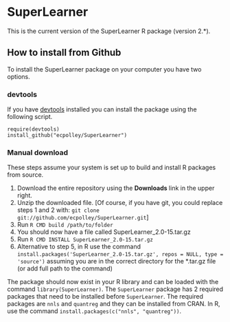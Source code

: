 # SuperLearner

This is the current version of the SuperLearner R package (version 2.*).

## How to install from Github ##

To install the SuperLearner package on your computer you have two options.

### devtools
If you have [devtools] installed you can install the package using the following script.

```
require(devtools)
install_github("ecpolley/SuperLearner")
```

### Manual download
These steps assume your system is set up to build and install R packages from source.

1.  Download the entire repository using the **Downloads** link in the upper right.
2.  Unzip the downloaded file. [Of course, if you have git, you could replace steps 1 and 2 with: `git clone git://github.com/ecpolley/SuperLearner.git`]
3.  Run `R CMD build /path/to/folder`
4.  You should now have a file called SuperLearner\_2.0-15.tar.gz
5.  Run `R CMD INSTALL SuperLearner_2.0-15.tar.gz`
6.  Alternative to step 5, in R use the command `install.packages('SuperLearner_2.0-15.tar.gz', repos = NULL, type = 'source')` assuming you are in the correct directory for the *.tar.gz file (or add full path to the command)

The package should now exist in your R library and can be loaded with the command `library(SuperLearner)`. The `SuperLearner` package has 2 required packages that need to be installed before `SuperLearner`. The required packages are `nnls` and `quantreg` and they can be installed from CRAN. In R, use the command `install.packages(c("nnls", "quantreg"))`.  


[devtools]: https://github.com/hadley/devtools
